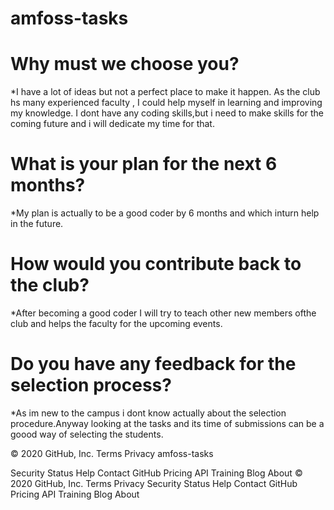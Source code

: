 # amfoss-tasks
# Why must we choose you?

 *I have a lot of ideas but not a perfect place to make it happen. As the club hs many experienced faculty , I could help myself in learning and improving my knowledge. I dont have any coding skills,but i need to make skills for the coming future and i will dedicate my time for that.


# What is your plan for the next 6 months?

*My plan is actually to be a good coder by 6 months and which inturn help in the future.

# How would you contribute back to the club?

*After becoming a good coder I will try to teach other new members ofthe club and helps the faculty for the upcoming events.

# Do you have any feedback for the selection process?

*As im new to the campus i dont know actually about the selection procedure.Anyway looking at the tasks and its time of submissions can be a  goood way of selecting the students.

© 2020 GitHub, Inc.
Terms
Privacy amfoss-tasks

Security
Status
Help
Contact GitHub
Pricing
API
Training
Blog
About
© 2020 GitHub, Inc.
Terms
Privacy
Security
Status
Help
Contact GitHub
Pricing
API
Training
Blog
About
